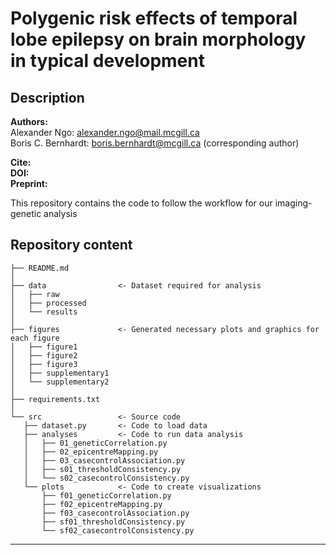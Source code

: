 # Polygenic risk effects of temporal lobe epilepsy on brain morphology in typical development

## Description
**Authors:**   
Alexander Ngo: alexander.ngo@mail.mcgill.ca   
Boris C. Bernhardt: boris.bernhardt@mcgill.ca (corresponding author)   

**Cite:**   
**DOI:**   
**Preprint:**   

This repository contains the code to follow the workflow for our imaging-genetic analysis

## Repository content
 
 ```
├── README.md
│ 
├── data                <- Dataset required for analysis
│   ├── raw
│   ├── processed
│   └── results
│
├── figures             <- Generated necessary plots and graphics for each figure
│   ├── figure1
│   ├── figure2
│   ├── figure3
│   ├── supplementary1
│   └── supplementary2
│
├── requirements.txt   
│
└── src                 <- Source code
    ├── dataset.py       <- Code to load data
    ├── analyses         <- Code to run data analysis
    │   ├── 01_geneticCorrelation.py
    │   ├── 02_epicentreMapping.py
    │   ├── 03_casecontrolAssociation.py
    │   ├── s01_thresholdConsistency.py
    │   └── s02_casecontrolConsistency.py
    └── plots            <- Code to create visualizations
        ├── f01_geneticCorrelation.py
        ├── f02_epicentreMapping.py
        ├── f03_casecontrolAssociation.py
        ├── sf01_thresholdConsistency.py
        └── sf02_casecontrolConsistency.py

```

--------
